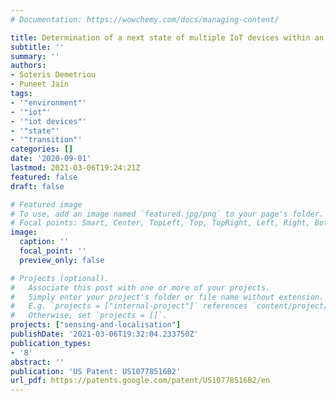 ```yaml
---
# Documentation: https://wowchemy.com/docs/managing-content/

title: Determination of a next state of multiple IoT devices within an environment
subtitle: ''
summary: ''
authors:
- Soteris Demetriou
- Puneet Jain
tags:
- '"environment"'
- '"iot"'
- '"iot devices"'
- '"state"'
- '"transition"'
categories: []
date: '2020-09-01'
lastmod: 2021-03-06T19:24:21Z
featured: false
draft: false

# Featured image
# To use, add an image named `featured.jpg/png` to your page's folder.
# Focal points: Smart, Center, TopLeft, Top, TopRight, Left, Right, BottomLeft, Bottom, BottomRight.
image:
  caption: ''
  focal_point: ''
  preview_only: false

# Projects (optional).
#   Associate this post with one or more of your projects.
#   Simply enter your project's folder or file name without extension.
#   E.g. `projects = ["internal-project"]` references `content/project/deep-learning/index.md`.
#   Otherwise, set `projects = []`.
projects: ["sensing-and-localisation"]
publishDate: '2021-03-06T19:32:04.233750Z'
publication_types:
- '8'
abstract: ''
publication: 'US Patent: US10778516B2'
url_pdf: https://patents.google.com/patent/US10778516B2/en
---
```

